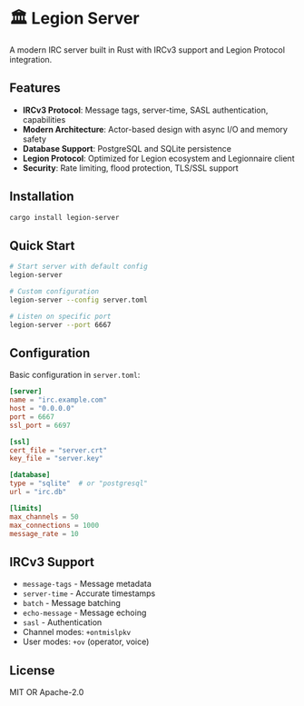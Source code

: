 # 🏛️ Legion Server

A modern IRC server built in Rust with IRCv3 support and Legion Protocol integration.

## Features

- **IRCv3 Protocol**: Message tags, server-time, SASL authentication, capabilities
- **Modern Architecture**: Actor-based design with async I/O and memory safety
- **Database Support**: PostgreSQL and SQLite persistence 
- **Legion Protocol**: Optimized for Legion ecosystem and Legionnaire client
- **Security**: Rate limiting, flood protection, TLS/SSL support

## Installation

```bash
cargo install legion-server
```

## Quick Start

```bash
# Start server with default config
legion-server

# Custom configuration
legion-server --config server.toml

# Listen on specific port
legion-server --port 6667
```

## Configuration

Basic configuration in `server.toml`:

```toml
[server]
name = "irc.example.com"
host = "0.0.0.0"
port = 6667
ssl_port = 6697

[ssl]
cert_file = "server.crt"
key_file = "server.key"

[database]
type = "sqlite"  # or "postgresql"
url = "irc.db"

[limits]
max_channels = 50
max_connections = 1000
message_rate = 10
```

## IRCv3 Support

- `message-tags` - Message metadata
- `server-time` - Accurate timestamps
- `batch` - Message batching
- `echo-message` - Message echoing
- `sasl` - Authentication
- Channel modes: `+ontmislpkv`
- User modes: `+ov` (operator, voice)

## License

MIT OR Apache-2.0